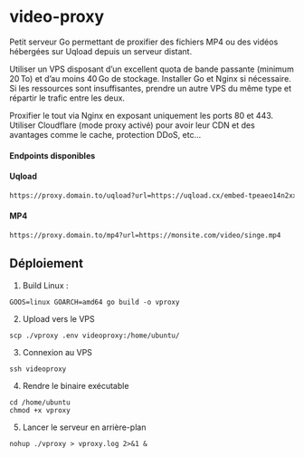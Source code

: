 # video-proxy

Petit serveur Go permettant de proxifier des fichiers MP4 ou des vidéos hébergées sur Uqload depuis un serveur distant.

Utiliser un VPS disposant d’un excellent quota de bande passante (minimum 20 To) et d’au moins 40 Go de stockage.
Installer Go et Nginx si nécessaire.
Si les ressources sont insuffisantes, prendre un autre VPS du même type et répartir le trafic entre les deux.

Proxifier le tout via Nginx en exposant uniquement les ports 80 et 443.
Utiliser Cloudflare (mode proxy activé) pour avoir leur CDN et des avantages comme le cache, protection DDoS, etc...

#### Endpoints disponibles

#### Uqload
```bash
https://proxy.domain.to/uqload?url=https://uqload.cx/embed-tpeaeo14n2xx.html
```

#### MP4
```bash
https://proxy.domain.to/mp4?url=https://monsite.com/video/singe.mp4
```

## Déploiement

1. Build Linux :
```
GOOS=linux GOARCH=amd64 go build -o vproxy
```

2. Upload vers le VPS
```terminal
scp ./vproxy .env videoproxy:/home/ubuntu/
```

3. Connexion au VPS
```terminal
ssh videoproxy
```

4. Rendre le binaire exécutable
```terminal
cd /home/ubuntu
chmod +x vproxy
```

5. Lancer le serveur en arrière-plan
```terminal
nohup ./vproxy > vproxy.log 2>&1 &
```
